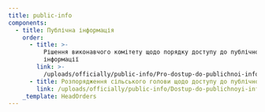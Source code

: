 ```yaml
---
title: public-info
components:
  - title: Публічна інформація
    order:
      - title: >-
          Рішення виконавчого комітету щодо порядку доступу до публічної
          інформації
        link: >-
          /uploads/officially/public-info/Pro-dostup-do-publichnoi-informatsii-1.pdf
      - title: Розпорядження сільського голови щодо доступу до публічної інформації
        link: /uploads/officially/public-info/Dostup-do-publichnoyi-informatsiyi.pdf
    _template: HeadOrders
---
```


